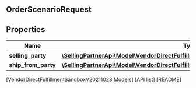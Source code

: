 ## OrderScenarioRequest

## Properties

Name | Type | Description | Notes
------------ | ------------- | ------------- | -------------
**selling_party** | [**\SellingPartnerApi\Model\VendorDirectFulfillmentSandboxV20211028\PartyIdentification**](PartyIdentification.md) |  |
**ship_from_party** | [**\SellingPartnerApi\Model\VendorDirectFulfillmentSandboxV20211028\PartyIdentification**](PartyIdentification.md) |  |

[[VendorDirectFulfillmentSandboxV20211028 Models]](../) [[API list]](../../Api) [[README]](../../../README.md)
